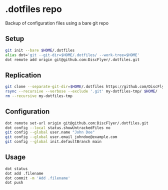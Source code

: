 # .dotfiles repo
Backup of configuration files using a bare git repo


## Setup
```sh
git init --bare $HOME/.dotfiles
alias dot='git --git-dir=$HOME/.dotfiles/ --work-tree=$HOME'
dot remote add origin git@github.com:DiscFlyer/.dotfiles.git
```

## Replication
```sh
git clone --separate-git-dir=$HOME/.dotfiles https://github.com/DiscFlyer/.dotfiles.git my-dotfiles-tmp
rsync --recursive --verbose --exclude '.git' my-dotfiles-tmp/ $HOME/
rm --recursive my-dotfiles-tmp
```

## Configuration
```sh
dot remote set-url origin git@github.com:DiscFlyer/.dotfiles.git
dot config --local status.showUntrackedFiles no
git config --global user.name "John Doe"
git config --global user.email johndoe@example.com
git config --global init.defaultBranch main
```

## Usage
```sh
dot status
dot add .filename
dot commit -m 'Add .filename'
dot push
```
